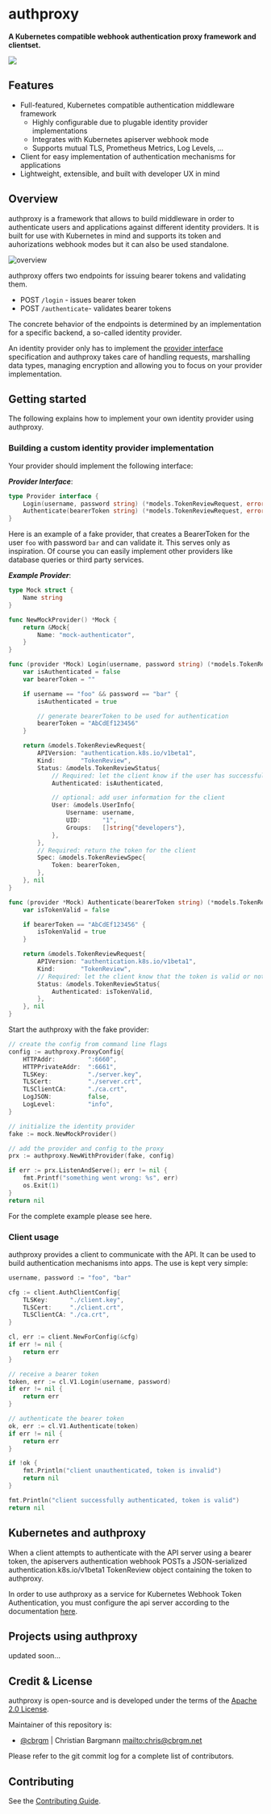 # authproxy

**A Kubernetes compatible webhook authentication proxy framework and clientset.**

[![](https://img.shields.io/badge/license-Apache--2.0-blue.svg)](https://github.com/cbrgm/authproxy/blob/master/LICENSE)

## Features

* Full-featured, Kubernetes compatible authentication middleware framework
    * Highly configurable due to plugable identity provider implementations
    * Integrates with Kubernetes apiserver webhook mode
    * Supports mutual TLS, Prometheus Metrics, Log Levels, ...
* Client for easy implementation of authentication mechanisms for applications
* Lightweight, extensible, and built with developer UX in mind

## Overview

authproxy is a framework that allows to build middleware in order to authenticate users and applications against different identity providers.
It is built for use with Kubernetes in mind and supports its token and auhorizations webhook modes but it can also be used standalone.


![overview](./docs/images/authproxy.png "Overview")  



authproxy offers two endpoints for issuing bearer tokens and validating them. 

* POST `/login` - issues bearer token
* POST `/authenticate`- validates bearer tokens

The concrete behavior of the endpoints is determined by an implementation for a specific backend, a so-called identity provider. 

An identity provider only has to implement the [provider interface](https://github.com/cbrgm/authproxy/blob/master/provider/provider.go) specification and authproxy takes care of handling requests, marshalling data types, managing encryption and allowing you to focus on your provider implementation.

## Getting started

The following explains how to implement your own identity provider using authproxy.

### Building a custom identity provider implementation

Your provider should implement the following interface:

***Provider Interface***:
```go
type Provider interface {
	Login(username, password string) (*models.TokenReviewRequest, error)
	Authenticate(bearerToken string) (*models.TokenReviewRequest, error)
}
```

Here is an example of a fake provider, that creates a BearerToken for the user `foo` with password `bar` and can validate it.
This serves only as inspiration. Of course you can easily implement other providers like database queries or third party services.

***Example Provider***:
```go
type Mock struct {
	Name string
}

func NewMockProvider() *Mock {
	return &Mock{
		Name: "mock-authenticator",
	}
}

func (provider *Mock) Login(username, password string) (*models.TokenReviewRequest, error) {
	var isAuthenticated = false
	var bearerToken = ""

	if username == "foo" && password == "bar" {
		isAuthenticated = true

		// generate bearerToken to be used for authentication
		bearerToken = "AbCdEf123456"
	}

	return &models.TokenReviewRequest{
		APIVersion: "authentication.k8s.io/v1beta1",
		Kind:       "TokenReview",
		Status: &models.TokenReviewStatus{
			// Required: let the client know if the user has successfully authenticated
			Authenticated: isAuthenticated,

			// optional: add user information for the client
			User: &models.UserInfo{
				Username: username,
				UID:      "1",
				Groups:   []string{"developers"},
			},
		},
		// Required: return the token for the client
		Spec: &models.TokenReviewSpec{
			Token: bearerToken,
		},
	}, nil
}

func (provider *Mock) Authenticate(bearerToken string) (*models.TokenReviewRequest, error) {
	var isTokenValid = false

	if bearerToken == "AbCdEf123456" {
		isTokenValid = true
	}

	return &models.TokenReviewRequest{
		APIVersion: "authentication.k8s.io/v1beta1",
		Kind:       "TokenReview",
		// Required: let the client know that the token is valid or not
		Status: &models.TokenReviewStatus{
			Authenticated: isTokenValid,
		},
	}, nil
}
```

Start the authproxy with the fake provider:
```go
// create the config from command line flags
config := authproxy.ProxyConfig{
	HTTPAddr:         ":6660",
	HTTPPrivateAddr:  ":6661",
	TLSKey:           "./server.key",
	TLSCert:          "./server.crt",
	TLSClientCA:      "./ca.crt",
	LogJSON:          false,
	LogLevel:         "info",
}

// initialize the identity provider
fake := mock.NewMockProvider()

// add the provider and config to the proxy
prx := authproxy.NewWithProvider(fake, config)

if err := prx.ListenAndServe(); err != nil {
    fmt.Printf("something went wrong: %s", err)
    os.Exit(1)
}
return nil
```

For the complete example please see here.

### Client usage

authproxy provides a client to communicate with the API. It can be used to build authentication mechanisms into apps.
The use is kept very simple:

```go
username, password := "foo", "bar"

cfg := client.AuthClientConfig{
	TLSKey:      "./client.key",
	TLSCert:     "./client.crt",
	TLSClientCA: "./ca.crt",
}

cl, err := client.NewForConfig(&cfg)
if err != nil {
	return err
}

// receive a bearer token
token, err := cl.V1.Login(username, password)
if err != nil {
	return err
}

// authenticate the bearer token
ok, err := cl.V1.Authenticate(token)
if err != nil {
	return err
}

if !ok {
	fmt.Println("client unauthenticated, token is invalid")
	return nil
}

fmt.Println("client successfully authenticated, token is valid")
return nil
```

## Kubernetes and authproxy

When a client attempts to authenticate with the API server using a bearer token, the apiservers authentication webhook POSTs a JSON-serialized authentication.k8s.io/v1beta1 TokenReview object containing the token to authproxy.

In order to use authproxy as a service for Kubernetes Webhook Token Authentication, you must configure the api server according to the documentation [here](https://kubernetes.io/docs/reference/access-authn-authz/authentication/).

## Projects using authproxy

updated soon...


## Credit & License

authproxy is open-source and is developed under the terms of the [Apache 2.0 License](https://github.com/cbrgm/authproxy/blob/master/LICENSE).

Maintainer of this repository is:

-   [@cbrgm](https://github.com/cbrgm) | Christian Bargmann <mailto:chris@cbrgm.net>

Please refer to the git commit log for a complete list of contributors.

## Contributing

See the [Contributing Guide](https://github.com/cbrgm/authproxy/blob/master/CONTRIBUTING.md).